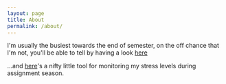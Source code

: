 ```yaml
---
layout: page
title: About
permalink: /about/
---
```


I'm usually the busiest towards the end of semester, on the off chance that I'm not, you'll be able to tell by having a look [here](https://www.google.com/calendar/embed?mode=WEEK&src=overyonderstudios%40gmail.com&color=%236B3304&src=05ug3j6gko6c590tjt5jlnf85k%40group.calendar.google.com&color=%235229A3&src=t2fft4jre9aj5lssuo9qqoaf38%40group.calendar.google.com&color=%23711616&src=qhoq3s4f2rqoog4bd1h5fp5mm0%40group.calendar.google.com&color=%23875509&src=vm000lcbif5r5c66hm9v3e0rbg%40group.calendar.google.com&color=%2328754E&src=en.australian%23holiday%40group.v.calendar.google.com&color=%232F6309&ctz=Australia%2FPerth)

...and [here](https://docs.google.com/spreadsheet/pub?key=0Aj-ORFjJl4XudEN5a1dKd3lGZEVRTXVZVFJ0VWd3UFE)'s a nifty little tool for monitoring my stress levels during assignment season.
